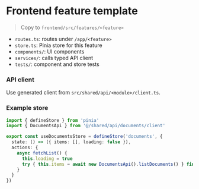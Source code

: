 # Frontend feature template

> Copy to `frontend/src/features/<feature>`

- `routes.ts`: routes under `/app/<feature>`
- `store.ts`: Pinia store for this feature
- `components/`: UI components
- `services/`: calls typed API client
- `tests/`: component and store tests

### API client
Use generated client from `src/shared/api/<module>/client.ts`.

### Example store
```ts
import { defineStore } from 'pinia'
import { DocumentsApi } from '@/shared/api/documents/client'

export const useDocumentsStore = defineStore('documents', {
  state: () => ({ items: [], loading: false }),
  actions: {
    async fetchList() {
      this.loading = true
      try { this.items = await new DocumentsApi().listDocuments() } finally { this.loading = false }
    }
  }
})
```